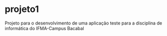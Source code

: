 # projeto1
Projeto para o desenvolvimento de uma aplicação teste para a disciplina de informática do IFMA-Campus Bacabal
